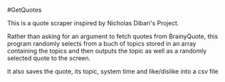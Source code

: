 #GetQuotes

This is a quote scraper inspired by Nicholas Dibari's Project.

Rather than asking for an argument to fetch quotes from BrainyQuote,
this program randomly selects from a buch of topics stored in an array containing the topics and then outputs the topic as well
as a randomly selected quote to the screen.

It also saves the quote, its topic, system time and like/dislike into a csv file
